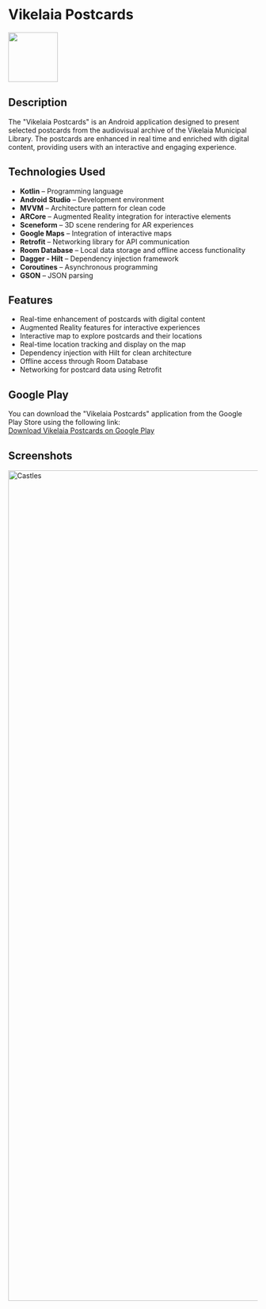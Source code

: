 # Vikelaia Postcards

<img width="100" src="https://github.com/user-attachments/assets/92e72955-3f5b-479c-a01a-06dd97c55f60" />

## Description
The "Vikelaia Postcards" is an Android application designed to present selected postcards from the audiovisual archive of the Vikelaia Municipal Library. The postcards are enhanced in real time and enriched with digital content, providing users with an interactive and engaging experience.

## Technologies Used  
- **Kotlin** – Programming language  
- **Android Studio** – Development environment  
- **MVVM** – Architecture pattern for clean code  
- **ARCore** – Augmented Reality integration for interactive elements  
- **Sceneform** – 3D scene rendering for AR experiences  
- **Google Maps** – Integration of interactive maps  
- **Retrofit** – Networking library for API communication  
- **Room Database** – Local data storage and offline access functionality  
- **Dagger - Hilt** – Dependency injection framework  
- **Coroutines** – Asynchronous programming  
- **GSON** – JSON parsing  

## Features  
- Real-time enhancement of postcards with digital content  
- Augmented Reality features for interactive experiences  
- Interactive map to explore postcards and their locations  
- Real-time location tracking and display on the map  
- Dependency injection with Hilt for clean architecture  
- Offline access through Room Database  
- Networking for postcard data using Retrofit

## Google Play
You can download the "Vikelaia Postcards" application from the Google Play Store using the following link:  
[Download Vikelaia Postcards on Google Play](https://play.google.com/store/apps/details?id=com.userfaltakas.vikelaialibraryguide&hl=en)

## Screenshots
<img width="1676" alt="Castles" src="https://github.com/user-attachments/assets/bda84d46-bf2f-4599-946c-e4dcca50dca6" />
